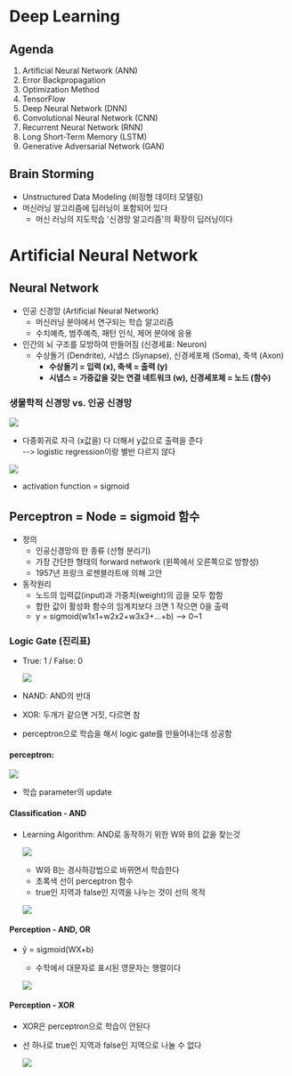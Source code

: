 # Deep Learning 
## Agenda
1. Artificial Neural Network (ANN)
2. Error Backpropagation
3. Optimization Method
4. TensorFlow
5. Deep Neural Network (DNN)
6. Convolutional Neural Network (CNN)
7. Recurrent Neural Network (RNN)
8. Long Short-Term Memory (LSTM)
9. Generative Adversarial Network (GAN)

## Brain Storming
- Unstructured Data Modeling (비정형 데이터 모델링)
- 머신러닝 알고리즘에 딥러닝이 포함되어 있다
    - 머신 러닝의 지도학습 '신경망 알고리즘'의 확장이 딥러닝이다 

# Artificial Neural Network
## Neural Network
> 

- 인공 신경망 (Artificial Neural Network)
    - 머신러닝 분야에서 연구되는 학습 알고리즘
    - 수치예측, 범주예측, 패턴 인식, 제어 분야에 응용
- 인간의 뇌 구조를 모방하여 만들어짐 (신경세표: Neuron)
    - 수상돌기 (Dendrite), 시냅스 (Synapse), 신경세포체 (Soma), 축색 (Axon)
        - **수상돌기 = 입력 (x), 축색 = 출력 (y)**
        - **시냅스 = 가중값을 갖는 연결 네트워크 (w), 신경세포체 = 노드 (함수)**

### 생물학적 신경망 vs. 인공 신경망 

![](2022-10-06-09-33-04.png)

- 다중회귀로 자극 (x값을) 다 더해서 y값으로 출력을 준다  
--> logistic regression이랑 별반 다르지 않다 

![](2022-10-06-09-34-44.png)

- activation function = sigmoid 

## Perceptron = Node = sigmoid 함수
- 정의
    - 인공신경망의 한 종류 (선형 분리기)
    - 가장 간단한 형태의 forward network (왼쪽에서 오른쪽으로 방향성)
    - 1957년 프랑크 로젠블라트에 의해 고안
- 동작원리
    - 노드의 입력값(input)과 가중치(weight)의 곱을 모두 합함
    - 합한 값이 활성화 함수의 임계치보다 크면 1 작으면 0을 출력
    - y = sigmoid(w1x1+w2x2+w3x3+...+b) --> 0~1

### Logic Gate (진리표)
- True: 1 / False: 0

    ![](2022-10-06-09-43-59.png)

- NAND: AND의 반대
- XOR: 두개가 같으면 거짓, 다르면 참

- perceptron으로 학습을 해서 logic gate를 만들어내는데 성공함 

#### perceptron: 

![](2022-10-06-09-49-24.png)

- 학습 parameter의 update

#### Classification - AND
- Learning Algorithm: AND로 동작하기 위한 W와 B의 값을 찾는것 

    ![](2022-10-06-09-56-05.png)

    - W와 B는 경사하강법으로 바뀌면서 학습한다 
    - 초록색 선이 perceptron 함수 
    - true인 지역과 false인 지역을 나누는 것이 선의 목적 

    ![](2022-10-06-09-58-47.png)

#### Perception - AND, OR
- ŷ = sigmoid(WX+b)
    + 수학에서 대문자로 표시된 영문자는 행렬이다 

    ![](2022-10-06-10-00-36.png)

#### Perception - XOR
- XOR은 perceptron으로 학습이 안된다
- 선 하나로 true인 지역과 false인 지역으로 나눌 수 없다 

    ![](2022-10-06-10-20-13.png)